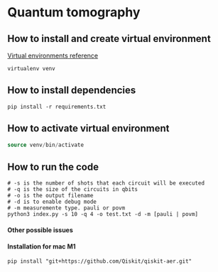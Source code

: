 # Quantum tomography

## How to install and create virtual environment
[Virtual environments reference](https://virtualenv.pypa.io/en/latest/)
```shell
virtualenv venv
```

## How to install dependencies
```shell
pip install -r requirements.txt
```

## How to activate virtual environment
```sql
source venv/bin/activate
```

## How to run the code
```shell
# -s is the number of shots that each circuit will be executed
# -q is the size of the circuits in qbits
# -o is the output filename
# -d is to enable debug mode
# -m measuremente type. pauli or povm
python3 index.py -s 10 -q 4 -o test.txt -d -m [pauli | povm]
```

#### Other possible issues
#### Installation for mac M1
```shell
pip install "git+https://github.com/Qiskit/qiskit-aer.git"
```